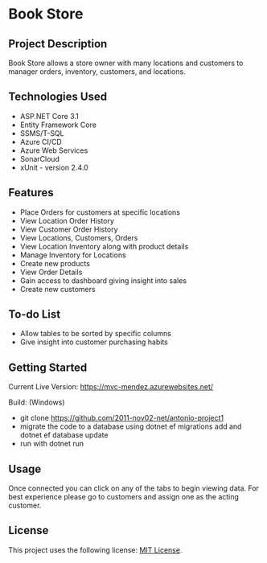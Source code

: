 # Book Store

## Project Description
Book Store allows a store owner with many locations and customers to manager orders, inventory, customers, and locations. 


## Technologies Used

* ASP.NET Core 3.1
* Entity Framework Core
* SSMS/T-SQL
* Azure CI/CD
* Azure Web Services
* SonarCloud
* xUnit - version 2.4.0

## Features

* Place Orders for customers at specific locations
* View Location Order History
* View Customer Order History
* View Locations, Customers, Orders
* View Location Inventory along with product details
* Manage Inventory for Locations
* Create new products
* View Order Details
* Gain access to dashboard giving insight into sales
* Create new customers

## To-do List

* Allow tables to be sorted by specific columns
* Give insight into customer purchasing habits

## Getting Started

Current Live Version: https://mvc-mendez.azurewebsites.net/

Build:
(Windows)
* git clone https://github.com/2011-nov02-net/antonio-project1
* migrate the code to a database using dotnet ef migrations add and dotnet ef database update
* run with dotnet run

## Usage

Once connected you can click on any of the tabs to begin viewing data. For best experience please go to customers and assign one as the acting customer.

## License

This project uses the following license: [MIT License](<https://opensource.org/licenses/MIT>).

